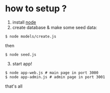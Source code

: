 # how to setup ?  
1. install [node](http://nodejs.org)
2. create database & make some seed data:
  ```
  $ node models/create.js  
  ```
  then
  ```
  $ node seed.js
  ```
3. start app!
  ```
  $ node app-web.js # main page in port 3000
  $ node app-admin.js # admin page in port 3001
  ```

that's all
